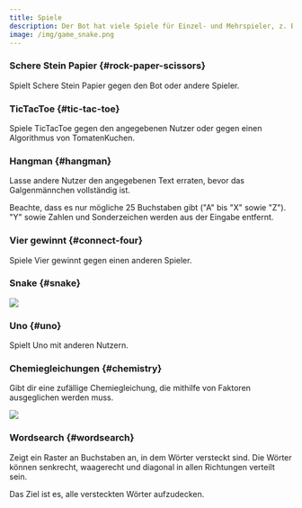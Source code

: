 ```yaml
---
title: Spiele
description: Der Bot hat viele Spiele für Einzel- und Mehrspieler, z. B. Snake, Uno! und Vier gewinnt.
image: /img/game_snake.png
---
```


### Schere Stein Papier {#rock-paper-scissors}

Spielt Schere Stein Papier gegen den Bot oder andere Spieler.

<Command name="game" slash="scheresteinpapier [user:Gegner]" message="ssp [<Gegner>]"></Command>

### TicTacToe {#tic-tac-toe}

Spiele TicTacToe gegen den angegebenen Nutzer oder gegen einen Algorithmus von TomatenKuchen.

<Command name="game" slash="tictactoe [user:Gegner]" message="ttt [<Gegner>]"></Command>

### Hangman {#hangman}

Lasse andere Nutzer den angegebenen Text erraten, bevor das Galgenmännchen vollständig ist.

Beachte, dass es nur mögliche 25 Buchstaben gibt ("A" bis "X" sowie "Z"). "Y" sowie Zahlen und Sonderzeichen werden aus der Eingabe entfernt.

<Command name="game hangman" slash="text:Text" message="<Text>"></Command>

### Vier gewinnt {#connect-four}

Spiele Vier gewinnt gegen einen anderen Spieler.

<Command name="game" slash="connectfour user:Gegner [fieldsize:Feldgröße]" message="c4 <Gegner> [<Feldgröße>]"></Command>

### Snake {#snake}

<Command name="game snake"></Command>

![](/img/game_snake.png)

### Uno {#uno}

Spielt Uno mit anderen Nutzern.

<Command name="game uno" message="[-punish-cards=<Strafkarten bei vergessenem Uno>]"></Command>

### Chemiegleichungen {#chemistry}

Gibt dir eine zufällige Chemiegleichung, die mithilfe von Faktoren ausgeglichen werden muss.

<Command name="game chemistry" slash="[difficulty:leicht|mittel|schwer]" message="[leicht|mittel|schwer]"></Command>

![](/img/game_chemie.png)

### Wordsearch {#wordsearch}

Zeigt ein Raster an Buchstaben an, in dem Wörter versteckt sind. Die Wörter können senkrecht, waagerecht und diagonal in allen Richtungen verteilt sein.

Das Ziel ist es, alle versteckten Wörter aufzudecken.

<Command name="game wordsearch"></Command>
